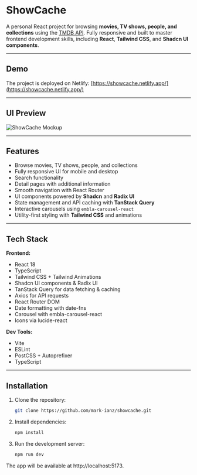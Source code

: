 # ShowCache

A personal React project for browsing **movies, TV shows, people, and collections** using the [TMDB API](https://www.themoviedb.org/). Fully responsive and built to master frontend development skills, including **React**, **Tailwind CSS**, and **Shadcn UI components**.

---

## Demo

The project is deployed on Netlify: [https://showcache.netlify.app/](https://showcache.netlify.app/)

---

## UI Preview

![ShowCache Mockup](mockup.png)

---

## Features

- Browse movies, TV shows, people, and collections
- Fully responsive UI for mobile and desktop
- Search functionality
- Detail pages with additional information
- Smooth navigation with React Router
- UI components powered by **Shadcn** and **Radix UI**
- State management and API caching with **TanStack Query**
- Interactive carousels using `embla-carousel-react`
- Utility-first styling with **Tailwind CSS** and animations

---

## Tech Stack

**Frontend:**

- React 18  
- TypeScript  
- Tailwind CSS + Tailwind Animations  
- Shadcn UI components & Radix UI  
- TanStack Query for data fetching & caching  
- Axios for API requests  
- React Router DOM  
- Date formatting with date-fns  
- Carousel with embla-carousel-react  
- Icons via lucide-react  

**Dev Tools:**

- Vite  
- ESLint  
- PostCSS + Autoprefixer  
- TypeScript  

---

## Installation

1. Clone the repository:
   ```bash
   git clone https://github.com/mark-ianz/showcache.git

2. Install dependencies:
   ```bash
   npm install

3. Run the development server:
     ```bash
     npm run dev
     
The app will be available at http://localhost:5173.
